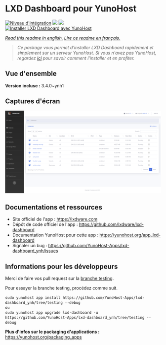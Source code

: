 # LXD Dashboard pour YunoHost

[![Niveau d'intégration](https://dash.yunohost.org/integration/lxd-dashboard.svg)](https://dash.yunohost.org/appci/app/lxd-dashboard) ![](https://ci-apps.yunohost.org/ci/badges/lxd-dashboard.status.svg) ![](https://ci-apps.yunohost.org/ci/badges/lxd-dashboard.maintain.svg)  
[![Installer LXD Dashboard avec YunoHost](https://install-app.yunohost.org/install-with-yunohost.svg)](https://install-app.yunohost.org/?app=lxd-dashboard)

*[Read this readme in english.](./README.md)*
*[Lire ce readme en français.](./README_fr.md)*

> *Ce package vous permet d'installer LXD Dashboard rapidement et simplement sur un serveur YunoHost.
Si vous n'avez pas YunoHost, regardez [ici](https://yunohost.org/#/install) pour savoir comment l'installer et en profiter.*

## Vue d'ensemble



**Version incluse :** 3.4.0~ynh1



## Captures d'écran

![](./doc/screenshots/screenshot01.png)

## Documentations et ressources

* Site officiel de l'app : https://lxdware.com
* Dépôt de code officiel de l'app : https://github.com/lxdware/lxd-dashboard
* Documentation YunoHost pour cette app : https://yunohost.org/app_lxd-dashboard
* Signaler un bug : https://github.com/YunoHost-Apps/lxd-dashboard_ynh/issues

## Informations pour les développeurs

Merci de faire vos pull request sur la [branche testing](https://github.com/YunoHost-Apps/lxd-dashboard_ynh/tree/testing).

Pour essayer la branche testing, procédez comme suit.
```
sudo yunohost app install https://github.com/YunoHost-Apps/lxd-dashboard_ynh/tree/testing --debug
ou
sudo yunohost app upgrade lxd-dashboard -u https://github.com/YunoHost-Apps/lxd-dashboard_ynh/tree/testing --debug
```

**Plus d'infos sur le packaging d'applications :** https://yunohost.org/packaging_apps